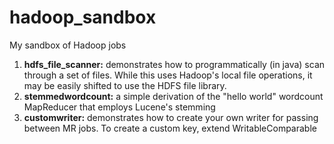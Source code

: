 hadoop_sandbox
==============

My sandbox of Hadoop jobs

1. **hdfs_file_scanner:** demonstrates how to programmatically (in java) scan through a set of files. While this uses Hadoop's local file operations, it may be easily shifted to use the HDFS file library.
2. **stemmedwordcount:** a simple derivation of the "hello world" wordcount MapReducer that employs Lucene's stemming
3. **customwriter:** demonstrates how to create your own writer for passing between MR jobs. To create a custom key, extend WritableComparable
